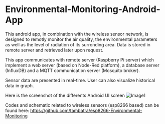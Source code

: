 # Environmental-Monitoring-Android-App
This android app, in combination with the wireless sensor network, is designed to remotly monitor the air quality, the environmental parameters as well as the level of radiation of its surronding area. Data is stored in remote server and retrieved later upon request.

This app communicates with remote server (Raspberry Pi server) which implement a web server (based on Node-Red platform), a database server (InfluxDB) and a MQTT communication server (Mosquito broker).

Sensor data are presented in real-time. User can also visualize historical data in graph.

Here is the screenshot of the differents Android UI screen
![Image1](https://user-images.githubusercontent.com/23704606/147907432-4559b731-3aba-4477-83f0-477bc79bf701.png)

Codes and schematic related to wireless sensors (esp8266 based) can be found here:
https://github.com/tambatra/esp8266-Environmental-Monitoring

